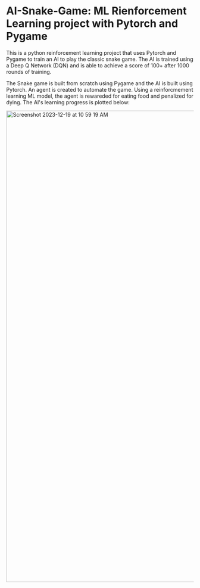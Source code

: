 # AI-Snake-Game: ML Rienforcement Learning project with Pytorch and Pygame

This is a python reinforcement learning project that uses Pytorch and Pygame to train an AI to play the classic snake game. The AI is trained using a Deep Q Network (DQN) and is able to achieve a score of 100+ after 1000 rounds of training.

The Snake game is built from scratch using Pygame and the AI is built using Pytorch. 
An agent is created to automate the game. Using a reinforcmement learning ML model, the agent is rewareded for eating food and penalized for dying.
The AI's learning progress is plotted below:  


<img width="1266" alt="Screenshot 2023-12-19 at 10 59 19 AM" src="https://github.com/collinshen123/AI-Snake-Game/assets/58667267/50b2af58-4a26-4b02-bdea-75dc41730f6e">
